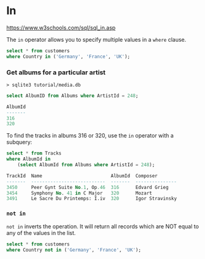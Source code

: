 # In

https://www.w3schools.com/sql/sql_in.asp

The `in` operator allows you to specify multiple values in a `where` clause.

```sql
select * from customers
where Country in ('Germany', 'France', 'UK');
```

### Get albums for a particular artist
`> sqlite3 tutorial/media.db`

```sql
select AlbumID from Albums where ArtistId = 248;

AlbumId
-------
316
320
```

To find the tracks in albums 316 or 320, use the `in` operator with a subquery:

```sql
select * from Tracks
where AlbumId in
    (select AlbumId from Albums where ArtistId = 248);

TrackId  Name                         AlbumId  Composer
-------  ---------------------------  -------  ---------------
3450     Peer Gynt Suite No.1, Op.46  316      Edvard Grieg
3454     Symphony No. 41 in C Major   320      Mozart
3491     Le Sacre Du Printemps: I.iv  320      Igor Stravinsky
```

### `not in`
`not in` inverts the operation. It will return all records which are NOT equal to any of the values in the list.

```sql
select * from customers
where Country not in ('Germany', 'France', 'UK');
```
